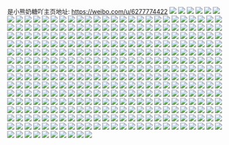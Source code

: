 是小熊奶糖吖主页地址: https://weibo.com/u/6277774422 
![](https://wx4.sinaimg.cn/mw2000/006QQTUaly1h9gm2pn4daj30u0140jyh.jpg) 
![](https://wx4.sinaimg.cn/mw2000/006QQTUaly1h9gm2qqg46j30u01sxagt.jpg) 
![](https://wx4.sinaimg.cn/mw2000/006QQTUaly1h93qyeb9zoj30u01hc7gx.jpg) 
![](https://wx4.sinaimg.cn/mw2000/006QQTUaly1h8whqp1ymsj31400u0qb0.jpg) 
![](https://wx4.sinaimg.cn/mw2000/006QQTUaly1h8whznkm3pj30u0170adn.jpg) 
![](https://wx4.sinaimg.cn/mw2000/006QQTUaly1h8ubmgbef0j30k00zkmzr.jpg) 
![](https://wx4.sinaimg.cn/mw2000/006QQTUaly1h7dc1alenij30u01400tm.jpg) 
![](https://wx4.sinaimg.cn/mw2000/006QQTUaly1h7dc1bwswpj30u0140gqq.jpg) 
![](https://wx4.sinaimg.cn/mw2000/006QQTUaly1h7dc1bi7gfj30u018a76k.jpg) 
![](https://wx4.sinaimg.cn/mw2000/006QQTUaly1h7dc1a4z6nj30u0140di9.jpg) 
![](https://wx4.sinaimg.cn/mw2000/006QQTUaly1h7dc1c4r31j30zo0jywfb.jpg) 
![](https://wx4.sinaimg.cn/mw2000/006QQTUaly1h7dc1b5i7wj30u0140tdm.jpg) 
![](https://wx4.sinaimg.cn/mw2000/006QQTUaly1h72wktgnmaj30u013uwmb.jpg) 
![](https://wx4.sinaimg.cn/mw2000/006QQTUaly1h72wktsy5yj30u012kjtu.jpg) 
![](https://wx4.sinaimg.cn/mw2000/006QQTUaly1h72wku3sx3j30u0156459.jpg) 
![](https://wx4.sinaimg.cn/mw2000/006QQTUaly1h72wkv7ot3j30u01400x2.jpg) 
![](https://wx4.sinaimg.cn/mw2000/006QQTUaly1h72wkuw9x3j30u0190tj7.jpg) 
![](https://wx4.sinaimg.cn/mw2000/006QQTUaly1h72wkuh4m8j30u0140gsr.jpg) 
![](https://wx4.sinaimg.cn/mw2000/006QQTUaly1h72wkt0qa1j30u01akq66.jpg) 
![](https://wx4.sinaimg.cn/mw2000/006QQTUaly1h72wkvmjudj31410u0gsm.jpg) 
![](https://wx4.sinaimg.cn/mw2000/006QQTUaly1h72wkvxxj3j30u00u0djb.jpg) 
![](https://wx4.sinaimg.cn/mw2000/006QQTUaly1h6ozg009awj30u01sxad4.jpg) 
![](https://wx4.sinaimg.cn/mw2000/006QQTUaly1h6oz1elvaqj30mu0lpglt.jpg) 
![](https://wx4.sinaimg.cn/mw2000/006QQTUaly1h6oz76boyvj30o01hct98.jpg) 
![](https://wx4.sinaimg.cn/mw2000/006QQTUaly1h6ozfz8n99j30u01hcwn2.jpg) 
![](https://wx4.sinaimg.cn/mw2000/006QQTUaly1h6ozfyr3l9j30u01sxn1y.jpg) 
![](https://wx4.sinaimg.cn/mw2000/006QQTUaly1h6ebjebisjj30u00trjw9.jpg) 
![](https://wx4.sinaimg.cn/mw2000/006QQTUaly1h61xcnqmhbj30u01407au.jpg) 
![](https://wx4.sinaimg.cn/mw2000/006QQTUaly1h61xco03gnj30u01hc74j.jpg) 
![](https://wx4.sinaimg.cn/mw2000/006QQTUaly1h4v2lvltj7j30u00u0791.jpg) 
![](https://wx4.sinaimg.cn/mw2000/006QQTUaly1h4v2o14gkpj30u00u0jw8.jpg) 
![](https://wx4.sinaimg.cn/mw2000/006QQTUaly1h4orjzqvi9j30u0190te5.jpg) 
![](https://wx4.sinaimg.cn/mw2000/006QQTUaly1h4orpljz3tj30u01sxn49.jpg) 
![](https://wx4.sinaimg.cn/mw2000/006QQTUaly1h4orpm6vajj30u00okq9z.jpg) 
![](https://wx4.sinaimg.cn/mw2000/006QQTUaly1h4ork4kgbuj30u01sx47z.jpg) 
![](https://wx4.sinaimg.cn/mw2000/006QQTUaly1h3qgxcck9nj30u013z47n.jpg) 
![](https://wx4.sinaimg.cn/mw2000/006QQTUaly1h3qhinra3jj30wo0l3dj6.jpg) 
![](https://wx4.sinaimg.cn/mw2000/006QQTUaly1h3qgxc1ep6j30u012ktbl.jpg) 
![](https://wx4.sinaimg.cn/mw2000/006QQTUaly1h3qgxbu9x5j31400u0ai2.jpg) 
![](https://wx4.sinaimg.cn/mw2000/006QQTUaly1h2tml3rzggj30u014wn2t.jpg) 
![](https://wx4.sinaimg.cn/mw2000/006QQTUaly1h2t7qw1ek8j30u013hjut.jpg) 
![](https://wx4.sinaimg.cn/mw2000/006QQTUaly1h2tmm4eu7bj30q61swgr4.jpg) 
![](https://wx4.sinaimg.cn/mw2000/006QQTUaly1h2fa1gu0qvj31400u010q.jpg) 
![](https://wx4.sinaimg.cn/mw2000/006QQTUaly1h26jfu6enhj310z0keq6f.jpg) 
![](https://wx4.sinaimg.cn/mw2000/006QQTUaly1h1pgtgr7vaj30j40fu75c.jpg) 
![](https://wx4.sinaimg.cn/mw2000/006QQTUaly1h1pgmpqn0hj30u01jiqe1.jpg) 
![](https://wx4.sinaimg.cn/mw2000/006QQTUaly1h122aa9jp3j30u0140aox.jpg) 
![](https://wx4.sinaimg.cn/mw2000/006QQTUaly1h122ac3hokj30u0191jxg.jpg) 
![](https://wx4.sinaimg.cn/mw2000/006QQTUaly1h122acil8oj30u0140gw1.jpg) 
![](https://wx4.sinaimg.cn/mw2000/006QQTUaly1h122ab6jk9j30u0141gq4.jpg) 
![](https://wx4.sinaimg.cn/mw2000/006QQTUaly1h0th7mnm4qj313z0u0dq0.jpg) 
![](https://wx4.sinaimg.cn/mw2000/006QQTUaly1h0th7m8xtzj30u01hcgtr.jpg) 
![](https://wx4.sinaimg.cn/mw2000/006QQTUaly1h0thz0abufj30u0140wn7.jpg) 
![](https://wx4.sinaimg.cn/mw2000/006QQTUaly1h0thd8plwkj30u0140ak6.jpg) 
![](https://wx4.sinaimg.cn/mw2000/006QQTUaly1h0th7l8zzsj31hc0u0aje.jpg) 
![](https://wx4.sinaimg.cn/mw2000/006QQTUaly1h0thjkoyabj30u00u0n1c.jpg) 
![](https://wx4.sinaimg.cn/mw2000/006QQTUaly1h0thpxgzhpj30tz11ztfv.jpg) 
![](https://wx4.sinaimg.cn/mw2000/006QQTUaly1h0thyzpkn6j30u012d42f.jpg) 
![](https://wx4.sinaimg.cn/mw2000/006QQTUaly1h0th7mvsdaj30hs0hsgow.jpg) 
![](https://wx4.sinaimg.cn/mw2000/006QQTUaly1h0gnj44w6gj30u0140q66.jpg) 
![](https://wx4.sinaimg.cn/mw2000/006QQTUaly1h0gnj5kz8gj30t71fwjwj.jpg) 
![](https://wx4.sinaimg.cn/mw2000/006QQTUaly1h0gnj605iij30u0140jz6.jpg) 
![](https://wx4.sinaimg.cn/mw2000/006QQTUaly1h0e8n3sx0lj30u0141tpb.jpg) 
![](https://wx4.sinaimg.cn/mw2000/006QQTUaly1gzxui5vgznj30u0140gss.jpg) 
![](https://wx4.sinaimg.cn/mw2000/006QQTUaly1gzxunbvm43j30s70xrn66.jpg) 
![](https://wx4.sinaimg.cn/mw2000/006QQTUaly1gzxunbdejoj30u01407b3.jpg) 
![](https://wx4.sinaimg.cn/mw2000/006QQTUaly1h02grgyjh4j30u01t1wms.jpg) 
![](https://wx4.sinaimg.cn/mw2000/006QQTUaly1gzxuopzg6cj30oa0px0v6.jpg) 
![](https://wx4.sinaimg.cn/mw2000/006QQTUaly1h02gs207ftj30u0137goe.jpg) 
![](https://wx4.sinaimg.cn/mw2000/006QQTUaly1h02gwi4qvtj30qk0qjtai.jpg) 
![](https://wx4.sinaimg.cn/mw2000/006QQTUaly1gzrtfyzgzfj31hc0u0gqw.jpg) 
![](https://wx4.sinaimg.cn/mw2000/006QQTUaly1gzrtfzalkzj30u0140tdo.jpg) 
![](https://wx4.sinaimg.cn/mw2000/006QQTUaly1gzrtucjxmsj30u0140n3c.jpg) 
![](https://wx4.sinaimg.cn/mw2000/006QQTUaly1gzrtfyqyidj30u0140q68.jpg) 
![](https://wx4.sinaimg.cn/mw2000/006QQTUaly1gzrtiwue2tj30u01bhjzs.jpg) 
![](https://wx4.sinaimg.cn/mw2000/006QQTUaly1gzrtmaoi3jj30q5183jub.jpg) 
![](https://wx4.sinaimg.cn/mw2000/006QQTUaly1gzrtfzjoy4j30qe0qegrf.jpg) 
![](https://wx4.sinaimg.cn/mw2000/006QQTUaly1gzrtg1gladj30u01sxqa5.jpg) 
![](https://wx4.sinaimg.cn/mw2000/006QQTUaly1gzmol9qitvj30u00u6gms.jpg) 
![](https://wx4.sinaimg.cn/mw2000/006QQTUaly1gzinw3sz2ej30u0141ajk.jpg) 
![](https://wx4.sinaimg.cn/mw2000/006QQTUaly1gzinw37r1jj30u0140k0e.jpg) 
![](https://wx4.sinaimg.cn/mw2000/006QQTUaly1gzinw3j7plj30u0140acz.jpg) 
![](https://wx4.sinaimg.cn/mw2000/006QQTUaly1gzio1hkau9j30u00tpn2q.jpg) 
![](https://wx4.sinaimg.cn/mw2000/006QQTUaly1gyyau9ptkdj30u0140463.jpg) 
![](https://wx4.sinaimg.cn/mw2000/006QQTUaly1gyyau9ifycj310q0u0442.jpg) 
![](https://wx4.sinaimg.cn/mw2000/006QQTUaly1gyyaubrf0qj30u01sx788.jpg) 
![](https://wx4.sinaimg.cn/mw2000/006QQTUaly1gyyaua81jkj30u01407d8.jpg) 
![](https://wx4.sinaimg.cn/mw2000/006QQTUaly1gyyau9byq3j30u0140gsn.jpg) 
![](https://wx4.sinaimg.cn/mw2000/006QQTUaly1gyyawubh5ij30u0140gru.jpg) 
![](https://wx4.sinaimg.cn/mw2000/006QQTUaly1gypp3r8gubj30u0140782.jpg) 
![](https://wx4.sinaimg.cn/mw2000/006QQTUaly1gyoqjom1ogj30u00u041p.jpg) 
![](https://wx4.sinaimg.cn/mw2000/006QQTUaly1gyoqk27ac4j30u00u0juk.jpg) 
![](https://wx4.sinaimg.cn/mw2000/006QQTUaly1gyqwyiher4j30u01400yr.jpg) 
![](https://wx4.sinaimg.cn/mw2000/006QQTUaly1gy4rt04ofoj32802801l0.jpg) 
![](https://wx4.sinaimg.cn/mw2000/006QQTUaly1gy5fznf6vpj32c0340x6q.jpg) 
![](https://wx4.sinaimg.cn/mw2000/006QQTUaly1gz83pgb98gj30u0173mzz.jpg) 
![](https://wx4.sinaimg.cn/mw2000/006QQTUaly1gy5fzpmbs2j32c0340e83.jpg) 
![](https://wx4.sinaimg.cn/mw2000/006QQTUaly1gxpb6w9wwhj30u00zbn43.jpg) 
![](https://wx4.sinaimg.cn/mw2000/006QQTUaly1gxpb6viz93j30u01900xc.jpg) 
![](https://wx4.sinaimg.cn/mw2000/006QQTUaly1gxpb6wlyz4j30u00yt0zl.jpg) 
![](https://wx4.sinaimg.cn/mw2000/006QQTUaly1gxpb6yi12ej31400u0n51.jpg) 
![](https://wx4.sinaimg.cn/mw2000/006QQTUaly1gxpb6v2ujcj30u014048t.jpg) 
![](https://wx4.sinaimg.cn/mw2000/006QQTUaly1gxpb6yyy8rj31400u0afq.jpg) 
![](https://wx4.sinaimg.cn/mw2000/006QQTUaly1gw6d471wrvj30u013z0yr.jpg) 
![](https://wx4.sinaimg.cn/mw2000/006QQTUaly1gw6do22277j30u01gd0z7.jpg) 
![](https://wx4.sinaimg.cn/mw2000/006QQTUaly1gxed0zydcej30u0191jzb.jpg) 
![](https://wx4.sinaimg.cn/mw2000/006QQTUaly1gxego70oy7j30u0140n4b.jpg) 
![](https://wx4.sinaimg.cn/mw2000/006QQTUaly1gxegce9i3ej30u0140gv8.jpg) 
![](https://wx4.sinaimg.cn/mw2000/006QQTUaly1gxego6j29ej31400u0n6h.jpg) 
![](https://wx4.sinaimg.cn/mw2000/006QQTUaly1gvz115zzmbj30u0140qa7.jpg) 
![](https://wx4.sinaimg.cn/mw2000/006QQTUaly1gvz114ufu3j31400u07k2.jpg) 
![](https://wx4.sinaimg.cn/mw2000/006QQTUaly1gvz1143x0uj30u014pwl7.jpg) 
![](https://wx4.sinaimg.cn/mw2000/006QQTUaly1gvz115fqqfj30u011010j.jpg) 
![](https://wx4.sinaimg.cn/mw2000/006QQTUaly1gvz114bejfj30u0140wik.jpg) 
![](https://wx4.sinaimg.cn/mw2000/006QQTUaly1gvz115ph6lj30u00z441t.jpg) 
![](https://wx4.sinaimg.cn/mw2000/006QQTUaly1gvn6vrggqfj60u00u044202.jpg) 
![](https://wx4.sinaimg.cn/mw2000/006QQTUaly1gvn6vrwbgzj60u00x1wl502.jpg) 
![](https://wx4.sinaimg.cn/mw2000/006QQTUaly1gvn6vs6fv1j60u00u0wgy02.jpg) 
![](https://wx4.sinaimg.cn/mw2000/006QQTUaly1gvn6vsmcd8j60u00xrq8x02.jpg) 
![](https://wx4.sinaimg.cn/mw2000/006QQTUaly1gvn6vr34slj60u0191qa002.jpg) 
![](https://wx4.sinaimg.cn/mw2000/006QQTUaly1gvn6vt0vz3j60wh0u044s02.jpg) 
![](https://wx4.sinaimg.cn/mw2000/006QQTUaly1gvn6vtghbhj60u016mahc02.jpg) 
![](https://wx4.sinaimg.cn/mw2000/006QQTUaly1gvn6vtq3e3j60yp0u0tab02.jpg) 
![](https://wx4.sinaimg.cn/mw2000/006QQTUaly1gvn6vua9hij60td0twq7a02.jpg) 
![](https://wx4.sinaimg.cn/mw2000/006QQTUaly1gune6mctelj60u01627bx02.jpg) 
![](https://wx4.sinaimg.cn/mw2000/006QQTUaly1gune6kxo1bj60u014cgt302.jpg) 
![](https://wx4.sinaimg.cn/mw2000/006QQTUaly1gune6llzxkj60u017ngpt02.jpg) 
![](https://wx4.sinaimg.cn/mw2000/006QQTUaly1gune6hqqw8j60u013jabf02.jpg) 
![](https://wx4.sinaimg.cn/mw2000/006QQTUaly1gune6gcwx9j60u012m0x502.jpg) 
![](https://wx4.sinaimg.cn/mw2000/006QQTUaly1gune6ixadbj60u018m42r02.jpg) 
![](https://wx4.sinaimg.cn/mw2000/006QQTUaly1gune6k6q5fj30u00u0q8g.jpg) 
![](https://wx4.sinaimg.cn/mw2000/006QQTUaly1gune6hhi1wj315p0u07ak.jpg) 
![](https://wx4.sinaimg.cn/mw2000/006QQTUaly1gune6gwxz2j60u01hcn3702.jpg) 
![](https://wx4.sinaimg.cn/mw2000/006QQTUaly1gu88qnpd9uj60u0140q6q02.jpg) 
![](https://wx4.sinaimg.cn/mw2000/006QQTUaly1gu88qork5ij61400u0dqk02.jpg) 
![](https://wx4.sinaimg.cn/mw2000/006QQTUaly1gu88sl5srxj60oe0oen2p02.jpg) 
![](https://wx4.sinaimg.cn/mw2000/006QQTUaly1gu88tl2gy7j60u00zs77p02.jpg) 
![](https://wx4.sinaimg.cn/mw2000/006QQTUaly1gu88qmxvxuj60u013zjw202.jpg) 
![](https://wx4.sinaimg.cn/mw2000/006QQTUaly1gu88qp1dakj60ud0k9adz02.jpg) 
![](https://wx4.sinaimg.cn/mw2000/006QQTUaly1gu88td62c2j60u013277j02.jpg) 
![](https://wx4.sinaimg.cn/mw2000/006QQTUaly1gu88sqx2x8j61400u0djp02.jpg) 
![](https://wx4.sinaimg.cn/mw2000/006QQTUaly1gu89cvoiqtj61400u0wfs02.jpg) 
![](https://wx4.sinaimg.cn/mw2000/006QQTUaly1gslo0eco7yj30k00k0q4f.jpg) 
![](https://wx4.sinaimg.cn/mw2000/006QQTUaly1grw37jmqd7j311c340u0z.jpg) 
![](https://wx4.sinaimg.cn/mw2000/006QQTUaly1grwosfeq34j31jk2bcu0x.jpg) 
![](https://wx4.sinaimg.cn/mw2000/006QQTUaly1grwosij1s8j31jk2bce82.jpg) 
![](https://wx4.sinaimg.cn/mw2000/006QQTUaly1grwory04yfj31na18ghdt.jpg) 
![](https://wx4.sinaimg.cn/mw2000/006QQTUaly1grworzdszkj61hn340kjm02.jpg) 
![](https://wx4.sinaimg.cn/mw2000/006QQTUaly1grwosizph3j30n00mmgqs.jpg) 
![](https://wx4.sinaimg.cn/mw2000/006QQTUaly1gr54eer3vzj31mc25sqv5.jpg) 
![](https://wx4.sinaimg.cn/mw2000/006QQTUaly1gr54ehijwsj31mc1mcx6q.jpg) 
![](https://wx4.sinaimg.cn/mw2000/006QQTUaly1gr54ejfy9ij31jk2bcnpf.jpg) 
![](https://wx4.sinaimg.cn/mw2000/006QQTUaly1gr54ep21rfj30qo0oo0wq.jpg) 
![](https://wx4.sinaimg.cn/mw2000/006QQTUaly1gr54elf6x5j30qo12ewj6.jpg) 
![](https://wx4.sinaimg.cn/mw2000/006QQTUaly1gr54laclv0j30qo0rkdhm.jpg) 
![](https://wx4.sinaimg.cn/mw2000/006QQTUaly1gqtymntsuaj30qo0r4goa.jpg) 
![](https://wx4.sinaimg.cn/mw2000/006QQTUaly1gqtylq1zerj30qo0d2tan.jpg) 
![](https://wx4.sinaimg.cn/mw2000/006QQTUaly1gq36lkk9saj30qo0pdgnt.jpg) 
![](https://wx4.sinaimg.cn/mw2000/006QQTUaly1gq36llid57j313z0u0wi9.jpg) 
![](https://wx4.sinaimg.cn/mw2000/006QQTUaly1gq36lm6bmlj30qn0ghab2.jpg) 
![](https://wx4.sinaimg.cn/mw2000/006QQTUaly1gq36lq3bpxj31400u0k1i.jpg) 
![](https://wx4.sinaimg.cn/mw2000/006QQTUaly1gq36lqngpbj30qo0bhtac.jpg) 
![](https://wx4.sinaimg.cn/mw2000/006QQTUaly1gq36lrf36nj30qo0btq4w.jpg) 
![](https://wx4.sinaimg.cn/mw2000/006QQTUaly1gpazp13ndjj31r22iob2d.jpg) 
![](https://wx4.sinaimg.cn/mw2000/006QQTUaly1gpaznn81jmj31on2iokjn.jpg) 
![](https://wx4.sinaimg.cn/mw2000/006QQTUaly1gpazmrkq58j31mc1mcu0y.jpg) 
![](https://wx4.sinaimg.cn/mw2000/006QQTUaly1gpazp5wbf1j31400u0qoj.jpg) 
![](https://wx4.sinaimg.cn/mw2000/006QQTUaly1gpazn2p96ij31jg240u0x.jpg) 
![](https://wx4.sinaimg.cn/mw2000/006QQTUaly1gpazpmjxgtj31mc1mcu0y.jpg) 
![](https://wx4.sinaimg.cn/mw2000/006QQTUaly1gqdsnnf7ibj31400u07hj.jpg) 
![](https://wx4.sinaimg.cn/mw2000/006QQTUaly1gqdsnnwdg4j30u01t0n60.jpg) 
![](https://wx4.sinaimg.cn/mw2000/006QQTUaly1gow58hx2qlj31400u0kfd.jpg) 
![](https://wx4.sinaimg.cn/mw2000/006QQTUaly1gow58whmupj33402c0hdu.jpg) 
![](https://wx4.sinaimg.cn/mw2000/006QQTUaly1gox1nfabv7j31rc0u0e81.jpg) 
![](https://wx4.sinaimg.cn/mw2000/006QQTUaly1gqdsnojnwkj31rc0u00z6.jpg) 
![](https://wx4.sinaimg.cn/mw2000/006QQTUaly1gqdsuppqqrj315o1jk1kx.jpg) 
![](https://wx4.sinaimg.cn/mw2000/006QQTUaly1gqdsuqmq96j31jk1117q5.jpg) 
![](https://wx4.sinaimg.cn/mw2000/006QQTUaly1gqdsur2br7j30u00u010v.jpg) 
![](https://wx4.sinaimg.cn/mw2000/006QQTUaly1gqdsurtky6j31400u01bm.jpg) 
![](https://wx4.sinaimg.cn/mw2000/006QQTUaly1gqdsoutdnzj315o12ge5e.jpg) 
![](https://wx4.sinaimg.cn/mw2000/006QQTUaly1gqdsus7yb0j30qo0vt77j.jpg) 
![](https://wx4.sinaimg.cn/mw2000/006QQTUaly1goh8gh2a1jj31jk15o1ky.jpg) 
![](https://wx4.sinaimg.cn/mw2000/006QQTUaly1goh8gktkvqj31jk15o4qq.jpg) 
![](https://wx4.sinaimg.cn/mw2000/006QQTUaly1goh8gumw1gj30u0140n7d.jpg) 
![](https://wx4.sinaimg.cn/mw2000/006QQTUaly1goh8h1v8cmj31jk15onpd.jpg) 
![](https://wx4.sinaimg.cn/mw2000/006QQTUaly1goh8h3pw9lj30u00mikb7.jpg) 
![](https://wx4.sinaimg.cn/mw2000/006QQTUaly1goh8gz5cluj31jk15o7wi.jpg) 
![](https://wx4.sinaimg.cn/mw2000/006QQTUaly1goh8gtooajj31jk15ob2a.jpg) 
![](https://wx4.sinaimg.cn/mw2000/006QQTUaly1goh8gpiptkj31jk15o1ky.jpg) 
![](https://wx4.sinaimg.cn/mw2000/006QQTUaly1goh8h4lzl7j30pq0sik1p.jpg) 
![](https://wx4.sinaimg.cn/mw2000/006QQTUaly1go1aqcmyy2j30u00u00w5.jpg) 
![](https://wx4.sinaimg.cn/mw2000/006QQTUaly1go1amge6zlj31w02io7wj.jpg) 
![](https://wx4.sinaimg.cn/mw2000/006QQTUaly1go1amkclbuj30u0140k0l.jpg) 
![](https://wx4.sinaimg.cn/mw2000/006QQTUaly1go1aminvpqj30u00l2ab3.jpg) 
![](https://wx4.sinaimg.cn/mw2000/006QQTUaly1go1b8bdsk5j30qo0qwabh.jpg) 
![](https://wx4.sinaimg.cn/mw2000/006QQTUaly1go1b77e4dzj31400u0ni0.jpg) 
![](https://wx4.sinaimg.cn/mw2000/006QQTUaly1go1awdd9lvj30qo0okjui.jpg) 
![](https://wx4.sinaimg.cn/mw2000/006QQTUaly1go1b7615d5j31400u0h87.jpg) 
![](https://wx4.sinaimg.cn/mw2000/006QQTUaly1go1b9zlo9gj30qo0hut9n.jpg) 
![](https://wx4.sinaimg.cn/mw2000/006QQTUaly1gngj95ustsj31400u0tt8.jpg) 
![](https://wx4.sinaimg.cn/mw2000/006QQTUaly1gngjahu9rej32ip2ipe83.jpg) 
![](https://wx4.sinaimg.cn/mw2000/006QQTUaly1gngj9783uej31400u0h65.jpg) 
![](https://wx4.sinaimg.cn/mw2000/006QQTUaly1gngj99f1twj31rr2ionpe.jpg) 
![](https://wx4.sinaimg.cn/mw2000/006QQTUaly1gngj94vi8sj30u01rctky.jpg) 
![](https://wx4.sinaimg.cn/mw2000/006QQTUaly1gngj9ay1prj31rc0u04gn.jpg) 
![](https://wx4.sinaimg.cn/mw2000/006QQTUaly1gngjiuvjisj30qo0yyjut.jpg) 
![](https://wx4.sinaimg.cn/mw2000/006QQTUaly1gngj9a2k9ij30u00u0q8i.jpg) 
![](https://wx4.sinaimg.cn/mw2000/006QQTUaly1gngj93sdcbj30qo0gs42t.jpg) 
![](https://wx4.sinaimg.cn/mw2000/006QQTUaly1gn4sfhfn9bj314r2iox6p.jpg) 
![](https://wx4.sinaimg.cn/mw2000/006QQTUaly1gn4sfjg4kbj308c081dfu.jpg) 
![](https://wx4.sinaimg.cn/mw2000/006QQTUaly1gmrv1evrfnj313r2iong0.jpg) 
![](https://wx4.sinaimg.cn/mw2000/006QQTUaly1gmrvtg8it4j30qo08ogmq.jpg) 
![](https://wx4.sinaimg.cn/mw2000/006QQTUaly1gmrv3ojnbaj30s20s1gpb.jpg) 
![](https://wx4.sinaimg.cn/mw2000/006QQTUaly1gmrv3rdosdj31rc0u0kds.jpg) 
![](https://wx4.sinaimg.cn/mw2000/006QQTUaly1gmrwwt6otdj31jk15okjl.jpg) 
![](https://wx4.sinaimg.cn/mw2000/006QQTUaly1gmrvklqr0sj30rm0rmmzi.jpg) 
![](https://wx4.sinaimg.cn/mw2000/006QQTUaly1gmrv3p08vqj30qo0fwgns.jpg) 
![](https://wx4.sinaimg.cn/mw2000/006QQTUaly1gmrvkt9aihj33402c0hdu.jpg) 
![](https://wx4.sinaimg.cn/mw2000/006QQTUaly1gmrvtrhvkgj30qo0pc41g.jpg) 
![](https://wx4.sinaimg.cn/mw2000/006QQTUaly1gmil5nzyqyj31jk1114qq.jpg) 
![](https://wx4.sinaimg.cn/mw2000/006QQTUaly1gmil5qhdg4j315o15oe81.jpg) 
![](https://wx4.sinaimg.cn/mw2000/006QQTUaly1gmil5v7ctfj315o15onpd.jpg) 
![](https://wx4.sinaimg.cn/mw2000/006QQTUaly1gmilgh4888j31400u0x2c.jpg) 
![](https://wx4.sinaimg.cn/mw2000/006QQTUaly1gmil5slv4xj31jk15o4qp.jpg) 
![](https://wx4.sinaimg.cn/mw2000/006QQTUaly1gmilcu3ao8j30qo0a3dh2.jpg) 
![](https://wx4.sinaimg.cn/mw2000/006QQTUaly1gme378rcaqj31mc1mckik.jpg) 
![](https://wx4.sinaimg.cn/mw2000/006QQTUaly1gme3774ygjj31au0qcas8.jpg) 
![](https://wx4.sinaimg.cn/mw2000/006QQTUaly1gme374jeomj30ty0baaan.jpg) 
![](https://wx4.sinaimg.cn/mw2000/006QQTUaly1gme3746h2rj30qo0kgds4.jpg) 
![](https://wx4.sinaimg.cn/mw2000/006QQTUaly1gmf54urrxij33402c01kx.jpg) 
![](https://wx4.sinaimg.cn/mw2000/006QQTUaly1gme375y5ecj31400qotv4.jpg) 
![](https://wx4.sinaimg.cn/mw2000/006QQTUaly1gmf57gnbcrj33402c0kjl.jpg) 
![](https://wx4.sinaimg.cn/mw2000/006QQTUaly1gme386x7szj31rc0u0b29.jpg) 
![](https://wx4.sinaimg.cn/mw2000/006QQTUaly1gmf5bj4r79j30qo0pjdj7.jpg) 
![](https://wx4.sinaimg.cn/mw2000/006QQTUaly1gm7bkvyhaaj315o15okjl.jpg) 
![](https://wx4.sinaimg.cn/mw2000/006QQTUaly1gm7bl08l71j315o15oe81.jpg) 
![](https://wx4.sinaimg.cn/mw2000/006QQTUaly1gm7bkxskw6j315o15onpd.jpg) 
![](https://wx4.sinaimg.cn/mw2000/006QQTUaly1gm7bkrxglsj30tz0trtc2.jpg) 
![](https://wx4.sinaimg.cn/mw2000/006QQTUaly1gm7bkrlc03j30qo0njmyx.jpg) 
![](https://wx4.sinaimg.cn/mw2000/006QQTUaly1gm7bksb4p7j30u01rcn7b.jpg) 
![](https://wx4.sinaimg.cn/mw2000/006QQTUaly1gm7bkt1mznj30u00u0x4a.jpg) 
![](https://wx4.sinaimg.cn/mw2000/006QQTUaly1gm7bku2s8xj315o15o4qp.jpg) 
![](https://wx4.sinaimg.cn/mw2000/006QQTUaly1gm7bl0m67cj30ht0h7go6.jpg) 
![](https://wx4.sinaimg.cn/mw2000/006QQTUaly1gm3oxo4zp3j30qo0uzjt5.jpg) 
![](https://wx4.sinaimg.cn/mw2000/006QQTUaly1gm57dx3kmaj31400u044i.jpg) 
![](https://wx4.sinaimg.cn/mw2000/006QQTUaly1gm57dwa5fgj30jg0jfaey.jpg) 
![](https://wx4.sinaimg.cn/mw2000/006QQTUaly1gm57kivfnnj30qo0cl76d.jpg) 
![](https://wx4.sinaimg.cn/mw2000/006QQTUaly1gm57e37by3j31400u0az7.jpg) 
![](https://wx4.sinaimg.cn/mw2000/006QQTUaly1gm57dynk96j30u01rc156.jpg) 
![](https://wx4.sinaimg.cn/mw2000/006QQTUaly1gm57j8zg1zj31hc0paasz.jpg) 
![](https://wx4.sinaimg.cn/mw2000/006QQTUaly1gm57e0x8z0j31400u0wxm.jpg) 
![](https://wx4.sinaimg.cn/mw2000/006QQTUaly1gm57e4g7jtj30qo15eamn.jpg) 
![](https://wx4.sinaimg.cn/mw2000/006QQTUaly1gm1iuxjfrqj30u014043e.jpg) 
![](https://wx4.sinaimg.cn/mw2000/006QQTUaly1gm1je1x29oj30qo0aljsv.jpg) 
![](https://wx4.sinaimg.cn/mw2000/006QQTUaly1gm1ixwyk67j313z0u0jy0.jpg) 
![](https://wx4.sinaimg.cn/mw2000/006QQTUaly1gm1jl6mjxkj30u00u0do5.jpg) 
![](https://wx4.sinaimg.cn/mw2000/006QQTUaly1gm1je6655nj30u00u0jw8.jpg) 
![](https://wx4.sinaimg.cn/mw2000/006QQTUaly1gm1jom88btj30u00u0wiw.jpg) 
![](https://wx4.sinaimg.cn/mw2000/006QQTUaly1glxfrdry9mj30qo0c0wey.jpg) 
![](https://wx4.sinaimg.cn/mw2000/006QQTUaly1glxfre6pu7j30qo0zpdig.jpg) 
![](https://wx4.sinaimg.cn/mw2000/006QQTUaly1glxg1hn02ij31400u043w.jpg) 
![](https://wx4.sinaimg.cn/mw2000/006QQTUaly1glxftb8tjlj30md194wls.jpg) 
![](https://wx4.sinaimg.cn/mw2000/006QQTUaly1glxg1h7wiyj31400u0tfz.jpg) 
![](https://wx4.sinaimg.cn/mw2000/006QQTUaly1glxg1ggmrsj30qo0a4407.jpg) 
![](https://wx4.sinaimg.cn/mw2000/006QQTUaly1glj8ll2p8xj30qo0ntgo1.jpg) 
![](https://wx4.sinaimg.cn/mw2000/006QQTUaly1glj8o2yq65j30bi073glr.jpg) 
![](https://wx4.sinaimg.cn/mw2000/006QQTUaly1glj8o34ranj30qo05k0tg.jpg) 
![](https://wx4.sinaimg.cn/mw2000/006QQTUaly1glj8z9em3lj31jk15okjl.jpg) 
![](https://wx4.sinaimg.cn/mw2000/006QQTUaly1glj8ve042jj30u01rcdpx.jpg) 
![](https://wx4.sinaimg.cn/mw2000/006QQTUaly1glj99tpvnxj33402c0b2a.jpg) 
![](https://wx4.sinaimg.cn/mw2000/006QQTUaly1glfn7zw21ij31rc0u0e4n.jpg) 
![](https://wx4.sinaimg.cn/mw2000/006QQTUaly1glfo3zrjumj30qo0v1tbs.jpg) 
![](https://wx4.sinaimg.cn/mw2000/006QQTUaly1glfn769r0ij31jk15owfz.jpg) 
![](https://wx4.sinaimg.cn/mw2000/006QQTUaly1glfnj3ef4vj30qo0tedkc.jpg) 
![](https://wx4.sinaimg.cn/mw2000/006QQTUaly1glfnjcxzngj33402c0e82.jpg) 
![](https://wx4.sinaimg.cn/mw2000/006QQTUaly1glfnlmyuz8j30qo0gognk.jpg) 
![](https://wx4.sinaimg.cn/mw2000/006QQTUaly1glfp3nlhy1j31400u0add.jpg) 
![](https://wx4.sinaimg.cn/mw2000/006QQTUaly1glfoyeoasbj30qo07hmxo.jpg) 
![](https://wx4.sinaimg.cn/mw2000/006QQTUaly1glfp38g605j30u0140jzs.jpg) 
![](https://wx4.sinaimg.cn/mw2000/006QQTUaly1gl7hel6covj313z0u0k4y.jpg) 
![](https://wx4.sinaimg.cn/mw2000/006QQTUaly1gl7helekjgj30qo0i9goh.jpg) 
![](https://wx4.sinaimg.cn/mw2000/006QQTUaly1gl7helo0dbj30u00u0tdg.jpg) 
![](https://wx4.sinaimg.cn/mw2000/006QQTUaly1gl7helz3isj30qo0m741q.jpg) 
![](https://wx4.sinaimg.cn/mw2000/006QQTUaly1gl7hemg2qzj30qo0f174x.jpg) 
![](https://wx4.sinaimg.cn/mw2000/006QQTUaly1gl7hemntaxj30qo0m776h.jpg) 
![](https://wx4.sinaimg.cn/mw2000/006QQTUaly1gl2l75r5xwj30u00u0q6b.jpg) 
![](https://wx4.sinaimg.cn/mw2000/006QQTUaly1gl2l75ceiaj30u00u0n1d.jpg) 
![](https://wx4.sinaimg.cn/mw2000/006QQTUaly1gl2l74bve0j30u00u041k.jpg) 
![](https://wx4.sinaimg.cn/mw2000/006QQTUaly1gl2l72qsasj30u0140tev.jpg) 
![](https://wx4.sinaimg.cn/mw2000/006QQTUaly1gl2l73uaocj31400u0qc8.jpg) 
![](https://wx4.sinaimg.cn/mw2000/006QQTUaly1gl2l739bqxj30u00u0n01.jpg) 
![](https://wx4.sinaimg.cn/mw2000/006QQTUaly1gl0hi3abthj30qo0t1di1.jpg) 
![](https://wx4.sinaimg.cn/mw2000/006QQTUaly1gl0hht5c71j30u00u0whp.jpg) 
![](https://wx4.sinaimg.cn/mw2000/006QQTUaly1gl0hhtje68j30u00u0diu.jpg) 
![](https://wx4.sinaimg.cn/mw2000/006QQTUaly1gl0hhukpbmj30u00u0wlb.jpg) 
![](https://wx4.sinaimg.cn/mw2000/006QQTUaly1gl0hj0kzncj31uj0u0ahs.jpg) 
![](https://wx4.sinaimg.cn/mw2000/006QQTUaly1gl0hj178oij31400u0463.jpg) 
![](https://wx4.sinaimg.cn/mw2000/006QQTUaly1gkyznj1awxj30u026w4qp.jpg) 
![](https://wx4.sinaimg.cn/mw2000/006QQTUaly1gkyzoebeksj301i01e741.jpg) 
![](https://wx4.sinaimg.cn/mw2000/006QQTUaly1gklj2a6fpyj30ty0l8q6m.jpg) 
![](https://wx4.sinaimg.cn/mw2000/006QQTUaly1gklj2av6kcj30qo0xgmzk.jpg) 
![](https://wx4.sinaimg.cn/mw2000/006QQTUaly1gklj50h6maj30qo105juw.jpg) 
![](https://wx4.sinaimg.cn/mw2000/006QQTUaly1gklj2c72i3j31rc0u0hdt.jpg) 
![](https://wx4.sinaimg.cn/mw2000/006QQTUaly1gklj2cm91fj31400u0k4j.jpg) 
![](https://wx4.sinaimg.cn/mw2000/006QQTUaly1gklj79fwxmj30qo0c475z.jpg) 
![](https://wx4.sinaimg.cn/mw2000/006QQTUaly1gkkl96mwhrj315o1qi1kx.jpg) 
![](https://wx4.sinaimg.cn/mw2000/006QQTUaly1gkklcwpygvj31400u0ae5.jpg) 
![](https://wx4.sinaimg.cn/mw2000/006QQTUaly1gkkl9834kzj30u0140n9c.jpg) 
![](https://wx4.sinaimg.cn/mw2000/006QQTUaly1gkklbpu6mnj31400u0wmm.jpg) 
![](https://wx4.sinaimg.cn/mw2000/006QQTUaly1gkklgqlou5j30u0140wgi.jpg) 
![](https://wx4.sinaimg.cn/mw2000/006QQTUaly1gkkl9a7iqkj33402c0x6q.jpg) 
![](https://wx4.sinaimg.cn/mw2000/006QQTUaly1gkkl9czmldj32c0340hdu.jpg) 
![](https://wx4.sinaimg.cn/mw2000/006QQTUaly1gkkldmiwjsj31400u0jwc.jpg) 
![](https://wx4.sinaimg.cn/mw2000/006QQTUaly1gkkla1c853j30q511fq6i.jpg) 
![](https://wx4.sinaimg.cn/mw2000/006QQTUaly1gjegrl65q0j30u00u0ayv.jpg) 
![](https://wx4.sinaimg.cn/mw2000/006QQTUaly1gjeh1960wsj30qv0qv4bb.jpg) 
![](https://wx4.sinaimg.cn/mw2000/006QQTUaly1gjegrmm7nsj31rc0u07wh.jpg) 
![](https://wx4.sinaimg.cn/mw2000/006QQTUaly1gjeh46kdudj31400u0thg.jpg) 
![](https://wx4.sinaimg.cn/mw2000/006QQTUaly1gjegrp4ajmj31400u0e06.jpg) 
![](https://wx4.sinaimg.cn/mw2000/006QQTUaly1gjegxk3rd5j30u004kq4a.jpg) 
![](https://wx4.sinaimg.cn/mw2000/006QQTUaly1gjeh18um8ej31z40x1akx.jpg) 
![](https://wx4.sinaimg.cn/mw2000/006QQTUaly1gjegwcs4e2j30u01rc7wh.jpg) 
![](https://wx4.sinaimg.cn/mw2000/006QQTUaly1gjeh3qm5mij30u01400yf.jpg) 
![](https://wx4.sinaimg.cn/mw2000/006QQTUaly1gi0262fkf4j30qo0e2q3r.jpg) 
![](https://wx4.sinaimg.cn/mw2000/006QQTUaly1gi01vs2j3vj30qo0hcjsk.jpg) 
![](https://wx4.sinaimg.cn/mw2000/006QQTUaly1gi01zlfxulj311y0immyj.jpg) 
![](https://wx4.sinaimg.cn/mw2000/006QQTUaly1ggllh4qex1j30rs0rsjuw.jpg) 
![](https://wx4.sinaimg.cn/mw2000/006QQTUaly1ggllh6ojyoj30u00u00yn.jpg) 
![](https://wx4.sinaimg.cn/mw2000/006QQTUaly1ggllh778ydj30ty04wmxv.jpg) 
![](https://wx4.sinaimg.cn/mw2000/006QQTUaly1ges65e6kafj30u01401cj.jpg) 
![](https://wx4.sinaimg.cn/mw2000/006QQTUaly1ges6n6wsgoj30u00u0tur.jpg) 
![](https://wx4.sinaimg.cn/mw2000/006QQTUaly1ges6hs2jsvj30u00u0wyf.jpg) 
![](https://wx4.sinaimg.cn/mw2000/006QQTUaly1ges6n6if7gj30u00u0e6l.jpg) 
![](https://wx4.sinaimg.cn/mw2000/006QQTUaly1ges6okdz9nj30u00u0nc0.jpg) 
![](https://wx4.sinaimg.cn/mw2000/006QQTUaly1ges6pwf7rmj31jk1jk4qp.jpg) 
![](https://wx4.sinaimg.cn/mw2000/006QQTUaly1ge9tmnpk7nj3140140k6q.jpg) 
![](https://wx4.sinaimg.cn/mw2000/006QQTUaly1ge9tmny588j3140140dvc.jpg) 
![](https://wx4.sinaimg.cn/mw2000/006QQTUaly1ge9tofli7fj3140140qsm.jpg) 
![](https://wx4.sinaimg.cn/mw2000/006QQTUaly1ge9tofy25dj30jg0jgwf5.jpg) 
![](https://wx4.sinaimg.cn/mw2000/006QQTUaly1gdz3ji6xt0j31400u0x57.jpg) 
![](https://wx4.sinaimg.cn/mw2000/006QQTUaly1gdz3jwai6nj31400u0npd.jpg) 
![](https://wx4.sinaimg.cn/mw2000/006QQTUaly1gdz3qltd5dj31rc0u0wfw.jpg) 
![](https://wx4.sinaimg.cn/mw2000/006QQTUaly1gdz3ly0oimj30m71b6wnp.jpg) 
![](https://wx4.sinaimg.cn/mw2000/006QQTUaly1gdfdm0v8o7j31rc0u0ki4.jpg) 
![](https://wx4.sinaimg.cn/mw2000/006QQTUaly1gdfdm1x88oj31rc0u04qp.jpg) 
![](https://wx4.sinaimg.cn/mw2000/006QQTUaly1gdfdpjlst8j31400u01jl.jpg) 
![](https://wx4.sinaimg.cn/mw2000/006QQTUaly1gdfdpkzlmzj30u0140axn.jpg) 
![](https://wx4.sinaimg.cn/mw2000/006QQTUaly1gdfdq9kc4rj31400u0te6.jpg) 
![](https://wx4.sinaimg.cn/mw2000/006QQTUaly1gdfdtomzujj31mo268u0x.jpg) 
![](https://wx4.sinaimg.cn/mw2000/006QQTUaly1gdbr4vg90nj30tl0lfgvy.jpg) 
![](https://wx4.sinaimg.cn/mw2000/006QQTUaly1gd7p4alo7lj31rc0u078h.jpg) 
![](https://wx4.sinaimg.cn/mw2000/006QQTUaly1gd7p4bkyz2j31rc0u00vy.jpg) 
![](https://wx4.sinaimg.cn/mw2000/006QQTUaly1gd7p4c774vj31rc0u0n1h.jpg) 
![](https://wx4.sinaimg.cn/mw2000/006QQTUaly1gd7p4cqnqlj31rc0u0aeu.jpg) 
![](https://wx4.sinaimg.cn/mw2000/006QQTUaly1gd7p4dcqcrj31rc0u0ael.jpg) 
![](https://wx4.sinaimg.cn/mw2000/006QQTUaly1gd7p4dya4hj31rc0u0tc2.jpg) 
![](https://wx4.sinaimg.cn/mw2000/006QQTUaly1gd7p4eisnsj31rc0u0tc8.jpg) 
![](https://wx4.sinaimg.cn/mw2000/006QQTUaly1gd7p52fdd2j302601v3y9.jpg) 
![](https://wx4.sinaimg.cn/mw2000/006QQTUaly1gcrm1le4scj31rc0u0163.jpg) 
![](https://wx4.sinaimg.cn/mw2000/006QQTUaly1gcrm1m1hpzj31rc0u0jyu.jpg) 
![](https://wx4.sinaimg.cn/mw2000/006QQTUaly1gcrm1msxhcj31rc0u0hac.jpg) 
![](https://wx4.sinaimg.cn/mw2000/006QQTUaly1gcrm1omk9hj31rc0u01bp.jpg) 
![](https://wx4.sinaimg.cn/mw2000/006QQTUaly1gcrm3b7lsaj30bj1b6wj4.jpg) 
![](https://wx4.sinaimg.cn/mw2000/006QQTUaly1gcrm1pedefj31rc0u0tps.jpg) 
![](https://wx4.sinaimg.cn/mw2000/006QQTUaly1gcrm1q7ut2j31rc0u0dzt.jpg) 
![](https://wx4.sinaimg.cn/mw2000/006QQTUaly1gcrm1qwgcmj31rc0u0wwk.jpg) 
